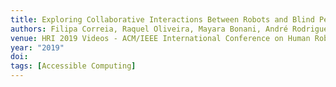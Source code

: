 ```yaml
---
title: Exploring Collaborative Interactions Between Robots and Blind People
authors: Filipa Correia, Raquel Oliveira, Mayara Bonani, André Rodrigues, Tiago Guerreiro, Ana Paiva
venue: HRI 2019 Videos - ACM/IEEE International Conference on Human Robot Interaction, Daegu, Korea, March, 2019
year: "2019"
doi: 
tags: [Accessible Computing]
---
```

